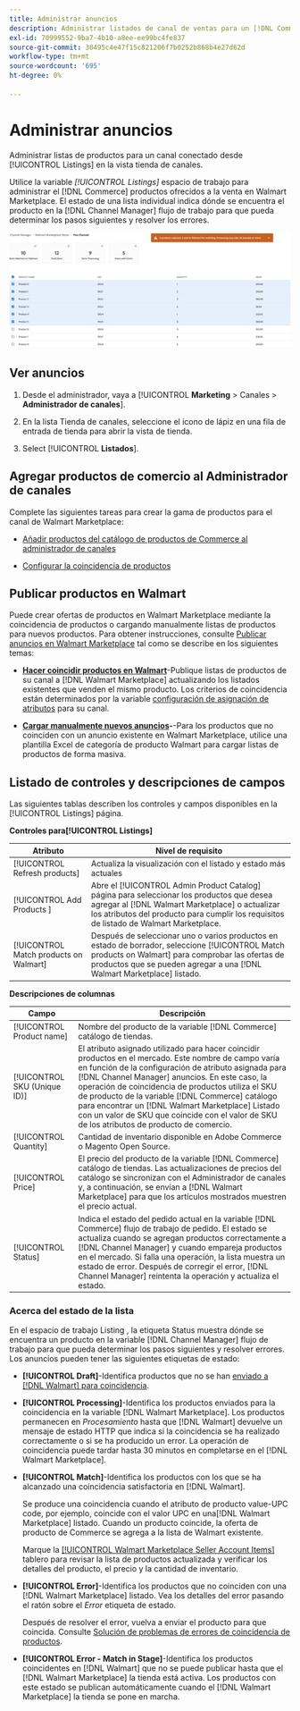 ```yaml
---
title: Administrar anuncios
description: Administrar listados de canal de ventas para un [!DNL Commerce] almacenar con el administrador de canales para Adobe Commerce y Magento Open Source.
exl-id: 70999552-9ba7-4b10-a8ee-ee99bc4fe837
source-git-commit: 30495c4e47f15c821206f7b0252b868b4e27d62d
workflow-type: tm+mt
source-wordcount: '695'
ht-degree: 0%

---
```


# Administrar anuncios

Administrar listas de productos para un canal conectado desde [!UICONTROL Listings] en la vista tienda de canales.

Utilice la variable *[!UICONTROL Listings]* espacio de trabajo para administrar el [!DNL Commerce] productos ofrecidos a la venta en Walmart Marketplace. El estado de una lista individual indica dónde se encuentra el producto en la [!DNL Channel Manager] flujo de trabajo para que pueda determinar los pasos siguientes y resolver los errores.

![Página Listados de un canal de ventas conectado](assets/products-submit-for-matching.png)

## Ver anuncios

1. Desde el administrador, vaya a [!UICONTROL **Marketing** > Canales > **Administrador de canales**].

1. En la lista Tienda de canales, seleccione el icono de lápiz en una fila de entrada de tienda para abrir la vista de tienda.

1. Select [!UICONTROL **Listados**].

## Agregar productos de comercio al Administrador de canales

Complete las siguientes tareas para crear la gama de productos para el canal de Walmart Marketplace:

* [Añadir productos del catálogo de productos de Commerce al administrador de canales](add-products-to-connected-channel.md)

* [Configurar la coincidencia de productos](map-product-attributes-for-matching.md#configure-product-attribute-settings)

## Publicar productos en Walmart

Puede crear ofertas de productos en Walmart Marketplace mediante la coincidencia de productos o cargando manualmente listas de productos para nuevos productos. Para obtener instrucciones, consulte [Publicar anuncios en Walmart Marketplace](publish-listings-to-marketplace.md) tal como se describe en los siguientes temas:

* **[Hacer coincidir productos en Walmart](publish-listings-to-marketplace.md)**-Publique listas de productos de su canal a [!DNL Walmart Marketplace] actualizando los listados existentes que venden el mismo producto. Los criterios de coincidencia están determinados por la variable [configuración de asignación de atributos](map-product-attributes-for-matching.md) para su canal.

* **[Cargar manualmente nuevos anuncios](publish-listings-to-marketplace.md#upload-new-product-listings)-**-Para los productos que no coinciden con un anuncio existente en Walmart Marketplace, utilice una plantilla Excel de categoría de producto Walmart para cargar listas de productos de forma masiva.

## Listado de controles y descripciones de campos

Las siguientes tablas describen los controles y campos disponibles en la [!UICONTROL Listings] página.

**Controles para[!UICONTROL Listings]**

| **Atributo** | **Nivel de requisito** |
|----------------------------------------|---------------------------------------------------------------------------------------------------------------------------------------------------------------------------------------------------------------|
| [!UICONTROL Refresh products] | Actualiza la visualización con el listado y estado más actuales |
| [!UICONTROL Add Products ] | Abre el [!UICONTROL  Admin Product Catalog] página para seleccionar los productos que desea agregar al [!DNL Walmart Marketplace] o actualizar los atributos del producto para cumplir los requisitos de listado de Walmart Marketplace. |
| [!UICONTROL Match products on Walmart] | Después de seleccionar uno o varios productos en estado de borrador, seleccione [!UICONTROL Match products on Walmart] para comprobar las ofertas de productos que se pueden agregar a una [!DNL Walmart Marketplace] listado. |


**Descripciones de columnas**

| **Campo** | **Descripción** |
|------------------------------|----------------------------------------------------------------------------------------------------------------------------------------------------------------------------------------------------------------------------------------------------------------------------------------------------------------------------------------------------------------------------------------------------------------|
| [!UICONTROL Product name] | Nombre del producto de la variable [!DNL Commerce] catálogo de tiendas. |
| [!UICONTROL SKU (Unique ID)] | El atributo asignado utilizado para hacer coincidir productos en el mercado. Este nombre de campo varía en función de la configuración de atributo asignada para [!DNL Channel Manager] anuncios. En este caso, la operación de coincidencia de productos utiliza el SKU de producto de la variable [!DNL Commerce] catálogo para encontrar un [!DNL Walmart Marketplace]  Listado con un valor de SKU que coincide con el valor de SKU de los atributos de producto de comercio. |
| [!UICONTROL  Quantity] | Cantidad de inventario disponible en Adobe Commerce o Magento Open Source. |
| [!UICONTROL Price] | El precio del producto de la variable [!DNL Commerce] catálogo de tiendas. Las actualizaciones de precios del catálogo se sincronizan con el Administrador de canales y, a continuación, se envían a [!DNL Walmart Marketplace]  para que los artículos mostrados muestren el precio actual. |
| [!UICONTROL Status] | Indica el estado del pedido actual en la variable [!DNL Commerce] flujo de trabajo de pedido. El estado se actualiza cuando se agregan productos correctamente a [!DNL Channel Manager] y cuando empareja productos en el mercado. Si falla una operación, la lista muestra un estado de error. Después de corregir el error, [!DNL Channel Manager] reintenta la operación y actualiza el estado. |


### Acerca del estado de la lista

En el espacio de trabajo Listing , la etiqueta Status muestra dónde se encuentra un producto en la variable [!DNL Channel Manager] flujo de trabajo para que pueda determinar los pasos siguientes y resolver errores. Los anuncios pueden tener las siguientes etiquetas de estado:

* **[!UICONTROL Draft]**-Identifica productos que no se han [enviado a [!DNL Walmart] para coincidencia](publish-listings-to-marketplace.md#match-products).

* **[!UICONTROL Processing]**-Identifica los productos enviados para la coincidencia en la variable [!DNL Walmart Marketplace]. Los productos permanecen en *Procesamiento* hasta que [!DNL Walmart] devuelve un mensaje de estado HTTP que indica si la coincidencia se ha realizado correctamente o si se ha producido un error. La operación de coincidencia puede tardar hasta 30 minutos en completarse en el [!DNL Walmart Marketplace].

* **[!UICONTROL Match]**-Identifica los productos con los que se ha alcanzado una coincidencia satisfactoria en [!DNL Walmart].

   Se produce una coincidencia cuando el atributo de producto value-UPC code, por ejemplo, coincide con el valor UPC en una[!DNL Walmart Marketplace] listado. Cuando un producto coincide, la oferta de producto de Commerce se agrega a la lista de Walmart existente.

   Marque la [[!UICONTROL Walmart Marketplace Seller Account Items]](https://seller.walmart.com/items-and-inventory/manage-items) tablero para revisar la lista de productos actualizada y verificar los detalles del producto, el precio y la cantidad de inventario.


* **[!UICONTROL Error]**-Identifica los productos que no coinciden con una [!DNL Walmart Marketplace] listado. Vea los detalles del error pasando el ratón sobre el *Error* etiqueta de estado.

   Después de resolver el error, vuelva a enviar el producto para que coincida. Consulte [Solución de problemas de errores de coincidencia de productos](https://docs.google.com/document/d/1bEbCyVLXJQQsbZvEwetJvZKWQJOKoiw5Ia1uB4Bs4uo/edit#heading=h.sz6eji8z9vzy).

* **[!UICONTROL Error - Match in Stage]**-Identifica los productos coincidentes en [!DNL Walmart] que no se puede publicar hasta que el [!DNL Walmart Marketplace] la tienda está activa. Los productos con este estado se publican automáticamente cuando el [!DNL Walmart Marketplace] la tienda se pone en marcha.
